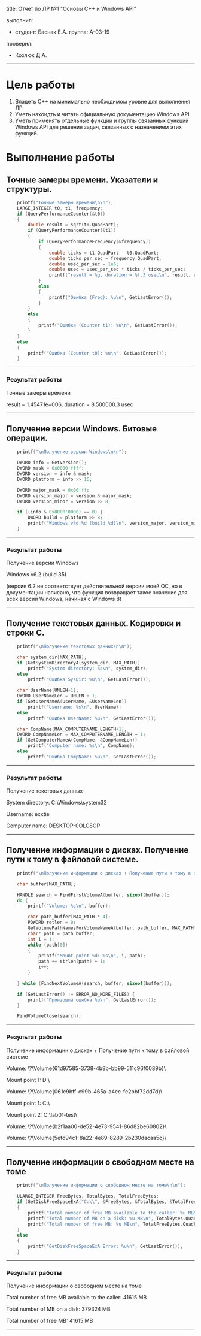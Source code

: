 title: Отчет по ЛР №1 "Основы C++ и Windows API"

выполнил:

- студент: Баснак Е.А.
  группа: А-03-19

проверил:

- Козлюк Д.А.

---
# Цель работы

1. Владеть C++ на минимально необходимом уровне для выполнения ЛР.
2. Уметь нахоидть и читать официальную документацию Windows API.
3. Уметь применять отдельные функции и группы связанных функций Windows API для решения задач, связанных с назначением этих функций.

# Выполнение работы

## Точные замеры времени. Указатели и структуры.

```cpp
    printf("Точные замеры времени\n\n");
    LARGE_INTEGER t0, t1, frequency;
    if (QueryPerformanceCounter(&t0))
    {
        double result = sqrt(t0.QuadPart);
        if (QueryPerformanceCounter(&t1))
        {
            if (QueryPerformanceFrequency(&frequency))
            {
                double ticks = t1.QuadPart - t0.QuadPart;
                double ticks_per_sec = frequency.QuadPart;
                double usec_per_sec = 1e6;
                double usec = usec_per_sec * ticks / ticks_per_sec;
                printf("result = %g, duration = %f.3 usec\n", result, usec);
            }
            else
            {
                printf("Ошибка (Freq): %u\n", GetLastError());
            }
        }
        else
        {
            printf("Ошибка (Counter t1): %u\n", GetLastError());
        }
    }
    else
    {
        printf("Ошибка (Counter t0): %u\n", GetLastError());
    }

```
---
### Результат работы

Точные замеры времени

result = 1.45471e+006, duration = 8.500000.3 usec

---

## Получение версии Windows. Битовые операции.

```cpp
    printf("\nПолучение версии Windows\n\n");

    DWORD info = GetVersion();
    DWORD mask = 0x0000'ffff;
    DWORD version = info & mask;
    DWORD platform = info >> 16;

    DWORD major_mask = 0x00'ff;
    DWORD version_major = version & major_mask;
    DWORD version_minor = version >> 8;

    if ((info & 0x8000'0000) == 0) {
        DWORD build = platform >> 8;
        printf("Windows v%d.%d (build %d)\n", version_major, version_minor, build);
    }
```

---

### Результат работы

Получение версии Windows

Windows v6.2 (build 35)

(версия 6.2 не соответствует действительной версии моей ОС, но в документации написано, что функция возвращает такое значение для всех версий Windows, начиная с Windows 8)

---

## Получение текстовых данных. Кодировки и строки C.

```cpp
    printf("\nПолучение текстовых данных\n\n");

    char system_dir[MAX_PATH];
    if (GetSystemDirectoryA(system_dir, MAX_PATH))
        printf("System directory: %s\n", system_dir);
    else
        printf("Ошибка SysDir: %u\n", GetLastError());

    char UserName[UNLEN+1];
    DWORD UserNameLen = UNLEN + 1;
    if (GetUserNameA(UserName, &UserNameLen))
        printf("Username: %s\n", UserName);
    else
        printf("Ошибка UserName: %u\n", GetLastError());

    char CompName[MAX_COMPUTERNAME_LENGTH+1];
    DWORD CompNameLen = MAX_COMPUTERNAME_LENGTH + 1;
    if (GetComputerNameA(CompName, &CompNameLen))
        printf("Computer name: %s\n", CompName);
    else
        printf("Ошибка CompName: %u\n", GetLastError());
```

---

### Результат работы

Получение текстовых данных

System directory: C:\Windows\system32

Username: exxtie

Computer name: DESKTOP-0OLC8OP

---

## Получение информации о дисках. Получение пути к тому в файловой системе.

```cpp
    printf("\nПолучение информации о дисках + Получение пути к тому в файловой системе\n\n");

    char buffer[MAX_PATH];

    HANDLE search = FindFirstVolumeA(buffer, sizeof(buffer));
    do {
        printf("Volume: %s\n", buffer);

        char path_buffer[MAX_PATH * 4];
        PDWORD retlen = 0;
        GetVolumePathNamesForVolumeNameA(buffer, path_buffer, MAX_PATH*4, retlen);
        char* path = path_buffer;
        int i = 1;
        while (path[0])
        {
            printf("Mount point %d: %s\n", i, path);
            path += strlen(path) + 1;
            i++;
        }

    } while (FindNextVolumeA(search, buffer, sizeof(buffer)));

    if (GetLastError() != ERROR_NO_MORE_FILES) {
        printf("Произошла ошибка %u\n", GetLastError());
    }

    FindVolumeClose(search);
```

---

### Результат работы

Получение информации о дисках + Получение пути к тому в файловой системе

Volume: \\?\Volume{61d97585-3738-4b8b-bb99-511c96f0089b}\

Mount point 1: D:\

Volume: \\?\Volume{061c9bff-c99b-465a-a4cc-fe2bbf72dd7d}\

Mount point 1: C:\

Mount point 2: C:\lab01-test\

Volume: \\?\Volume{b2f1aa00-de52-4e73-9541-86d82be60802}\

Volume: \\?\Volume{5efd94c1-8a22-4e89-8289-2b230dacaa5c}\

---

## Получение информации о свободном месте на томе

```cpp
    printf("\nПолучение информации о свободном месте на томе\n\n");

    ULARGE_INTEGER FreeBytes, TotalBytes, TotalFreeBytes;
    if (GetDiskFreeSpaceExA("C:\\", &FreeBytes, &TotalBytes, &TotalFreeBytes))
    {
        printf("Total number of free MB available to the caller: %u MB\n", FreeBytes.QuadPart / (1024*1024));
        printf("Total number of MB on a disk: %u MB\n", TotalBytes.QuadPart / (1024*1024));
        printf("Total number of free MB: %u MB\n", TotalFreeBytes.QuadPart / (1024*1024));
    }
    else
    {
        printf("GetDiskFreeSpaceExA Error: %u\n", GetLastError());
    }

```

---

### Результат работы

Получение информации о свободном месте на томе

Total number of free MB available to the caller: 41615 MB

Total number of MB on a disk: 379324 MB

Total number of free MB: 41615 MB

---
